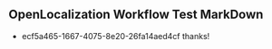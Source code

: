 ## OpenLocalization Workflow Test MarkDown
* ecf5a465-1667-4075-8e20-26fa14aed4cf 
thanks!<!--HONumber=Mar16_HO2-->
